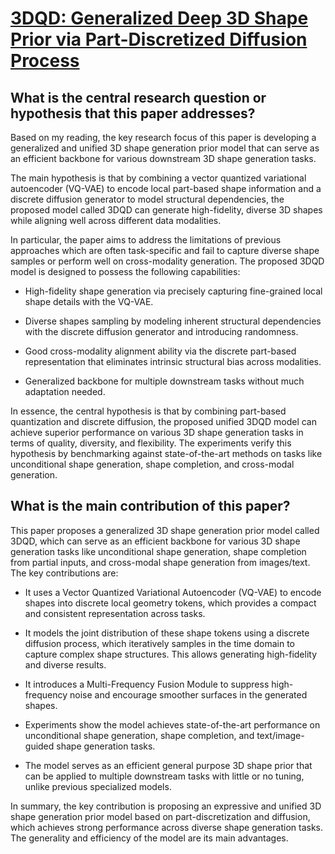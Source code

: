 # [3DQD: Generalized Deep 3D Shape Prior via Part-Discretized Diffusion   Process](https://arxiv.org/abs/2303.10406)

## What is the central research question or hypothesis that this paper addresses?

 Based on my reading, the key research focus of this paper is developing a generalized and unified 3D shape generation prior model that can serve as an efficient backbone for various downstream 3D shape generation tasks. 

The main hypothesis is that by combining a vector quantized variational autoencoder (VQ-VAE) to encode local part-based shape information and a discrete diffusion generator to model structural dependencies, the proposed model called 3DQD can generate high-fidelity, diverse 3D shapes while aligning well across different data modalities.

In particular, the paper aims to address the limitations of previous approaches which are often task-specific and fail to capture diverse shape samples or perform well on cross-modality generation. The proposed 3DQD model is designed to possess the following capabilities:

- High-fidelity shape generation via precisely capturing fine-grained local shape details with the VQ-VAE.

- Diverse shapes sampling by modeling inherent structural dependencies with the discrete diffusion generator and introducing randomness. 

- Good cross-modality alignment ability via the discrete part-based representation that eliminates intrinsic structural bias across modalities.

- Generalized backbone for multiple downstream tasks without much adaptation needed.

In essence, the central hypothesis is that by combining part-based quantization and discrete diffusion, the proposed unified 3DQD model can achieve superior performance on various 3D shape generation tasks in terms of quality, diversity, and flexibility. The experiments verify this hypothesis by benchmarking against state-of-the-art methods on tasks like unconditional shape generation, shape completion, and cross-modal generation.


## What is the main contribution of this paper?

 This paper proposes a generalized 3D shape generation prior model called 3DQD, which can serve as an efficient backbone for various 3D shape generation tasks like unconditional shape generation, shape completion from partial inputs, and cross-modal shape generation from images/text. The key contributions are:

- It uses a Vector Quantized Variational Autoencoder (VQ-VAE) to encode shapes into discrete local geometry tokens, which provides a compact and consistent representation across tasks. 

- It models the joint distribution of these shape tokens using a discrete diffusion process, which iteratively samples in the time domain to capture complex shape structures. This allows generating high-fidelity and diverse results.

- It introduces a Multi-Frequency Fusion Module to suppress high-frequency noise and encourage smoother surfaces in the generated shapes. 

- Experiments show the model achieves state-of-the-art performance on unconditional shape generation, shape completion, and text/image-guided shape generation tasks.

- The model serves as an efficient general purpose 3D shape prior that can be applied to multiple downstream tasks with little or no tuning, unlike previous specialized models.

In summary, the key contribution is proposing an expressive and unified 3D shape generation prior model based on part-discretization and diffusion, which achieves strong performance across diverse shape generation tasks. The generality and efficiency of the model are its main advantages.
